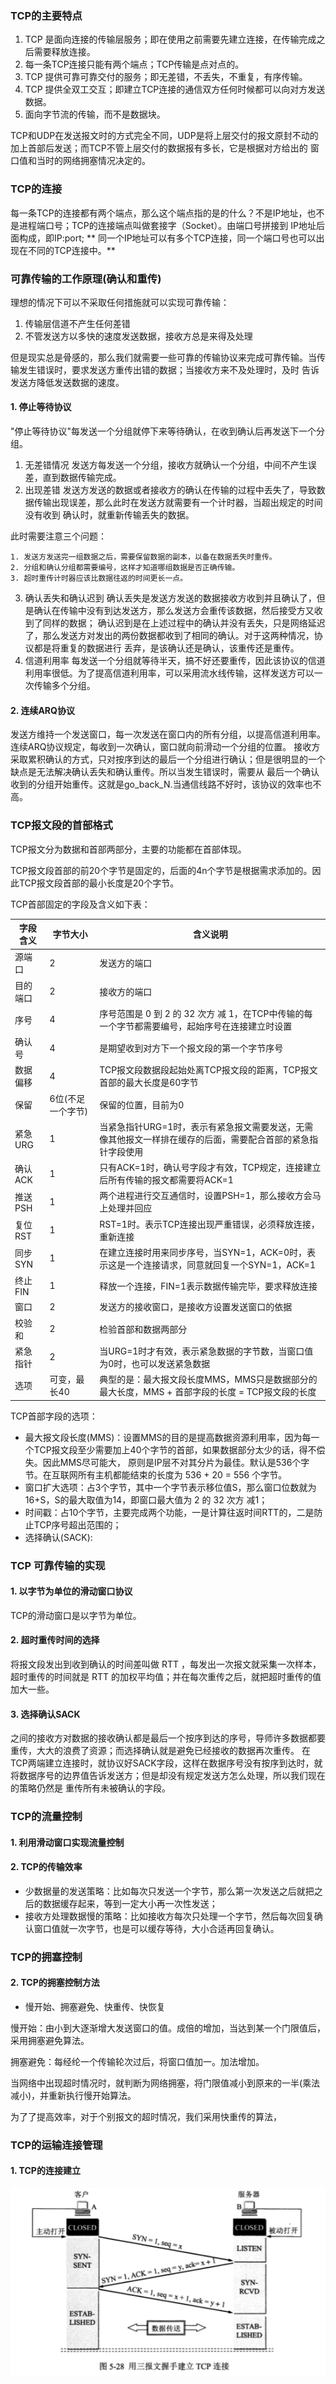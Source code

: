 ### TCP的主要特点

1. TCP 是面向连接的传输层服务；即在使用之前需要先建立连接，在传输完成之后需要释放连接。
2. 每一条TCP连接只能有两个端点；TCP传输是点对点的。
3. TCP 提供可靠可靠交付的服务；即无差错，不丢失，不重复，有序传输。
4. TCP 提供全双工交互；即建立TCP连接的通信双方任何时候都可以向对方发送数据。
5. 面向字节流的传输，而不是数据块。

TCP和UDP在发送报文时的方式完全不同，UDP是将上层交付的报文原封不动的加上首部后发送；而TCP不管上层交付的数据报有多长，它是根据对方给出的
窗口值和当时的网络拥塞情况决定的。

### TCP的连接

每一条TCP的连接都有两个端点，那么这个端点指的是的什么？不是IP地址，也不是进程端口号；TCP的连接端点叫做套接字（Socket）。由端口号拼接到
IP地址后面构成，即IP:port; ** 同一个IP地址可以有多个TCP连接，同一个端口号也可以出现在不同的TCP连接中。**

### 可靠传输的工作原理(确认和重传)

理想的情况下可以不采取任何措施就可以实现可靠传输：

1. 传输层信道不产生任何差错
2. 不管发送方以多快的速度发送数据，接收方总是来得及处理

但是现实总是骨感的，那么我们就需要一些可靠的传输协议来完成可靠传输。当传输发生错误时，要求发送方重传出错的数据；当接收方来不及处理时，及时
告诉发送方降低发送数据的速度。

#### 1. 停止等待协议

"停止等待协议"每发送一个分组就停下来等待确认，在收到确认后再发送下一个分组。

1. 无差错情况
发送方每发送一个分组，接收方就确认一个分组，中间不产生误差，直到数据传输完成。
2. 出现差错
发送方发送的数据或者接收方的确认在传输的过程中丢失了，导致数据传输出现误差，那么此时在发送方就需要有一个计时器，当超出规定的时间没有收到
确认时，就重新传输丢失的数据。

此时需要注意三个问题：

    1. 发送方发送完一组数据之后，需要保留数据的副本，以备在数据丢失时重传。
    2. 分组和确认分组都需要编号，这样才知道哪组数据是否正确传输。
    3. 超时重传计时器应该比数据往返的时间更长一点。
    
3. 确认丢失和确认迟到
确认丢失是发送方发送的数据接收方收到并且确认了，但是确认在传输中没有到达发送方，那么发送方会重传该数据，然后接受方又收到了同样的数据；
确认迟到是在上述过程中的确认并没有丢失，只是网络延迟了，那么发送方对发出的两份数据都收到了相同的确认。对于这两种情况，协议都是将重复的数据进行
丢弃，是该确认还是确认，该重传还是重传。
4. 信道利用率
每发送一个分组就等待半天，搞不好还要重传，因此该协议的信道利用率很低。为了提高信道利用率，可以采用流水线传输，这样发送方可以一次传输多个分组。

#### 2. 连续ARQ协议

发送方维持一个发送窗口，每一次发送在窗口内的所有分组，以提高信道利用率。连续ARQ协议规定，每收到一次确认，窗口就向前滑动一个分组的位置。
接收方采取累积确认的方式，只对按序到达的最后一个分组进行确认；但是很明显的一个缺点是无法解决确认丢失和确认重传。所以当发生错误时，需要从
最后一个确认收到的分组开始重传。这就是go_back_N.当通信线路不好时，该协议的效率也不高。

### TCP报文段的首部格式

TCP报文分为数据和首部两部分，主要的功能都在首部体现。

TCP报文段首部的前20个字节是固定的，后面的4n个字节是根据需求添加的。因此TCP报文段首部的最小长度是20个字节。

TCP首部固定的字段及含义如下表：

字段含义 | 字节大小 | 含义说明 |
 -|-|-|
源端口| 2| 发送方的端口 | 
目的端口 | 2 | 接收方的端口 |
序号 | 4 | 序号范围是 0 到 2 的 32 次方 减 1，在TCP中传输的每一个字节都需要编号，起始序号在连接建立时设置 |
确认号 | 4 | 是期望收到对方下一个报文段的第一个字节序号|
数据偏移 | 4 | TCP报文段数据段起始处离TCP报文段的距离，TCP报文首部的最大长度是60字节|
保留  | 6位(不足一个字节) | 保留的位置，目前为0 |
紧急URG | 1 | 当紧急指针URG=1时，表示有紧急报文需要发送，无需像其他报文一样排在缓存的后面，需要配合首部的紧急指针字段使用|
确认ACK | 1 | 只有ACK=1时，确认号字段才有效，TCP规定，连接建立后所有传输的报文都需要将ACK=1 |
推送PSH | 1 | 两个进程进行交互通信时，设置PSH=1，那么接收方会马上处理并回应|
复位RST | 1 | RST=1时。表示TCP连接出现严重错误，必须释放连接，重新连接|
同步SYN | 1 | 在建立连接时用来同步序号，当SYN=1，ACK=0时，表示这是一个连接请求，同意就回复一个SYN=1，ACK=1|
终止FIN | 1 | 释放一个连接，FIN=1表示数据传输完毕，要求释放连接|
窗口 | 2 | 发送方的接收窗口，是接收方设置发送窗口的依据 |
校验和 | 2 | 检验首部和数据两部分 | 
紧急指针 | 2 | 当URG=1时才有效，表示紧急数据的字节数，当窗口值为0时，也可以发送紧急数据|
选项 | 可变，最长40 | 典型的是：最大报文段长度MMS，MMS只是数据部分的最大长度，MMS + 首部字段的长度 = TCP报文段的长度|

TCP首部字段的选项：
- 最大报文段长度(MMS)：设置MMS的目的是提高数据资源利用率，因为每一个TCP报文段至少需要加上40个字节的首部，如果数据部分太少的话，得不偿失。因此MMS尽可能大，
原则是IP层不对其分片为最佳。默认是536个字节。在互联网所有主机都能结束的长度为 536 + 20 = 556 个字节。
- 窗口扩大选项：占3个字节，其中一个字节表示移位值S，那么窗口位数就为16+S，S的最大取值为14，即窗口最大值为 2 的 32 次方 减1；
- 时间戳：占10个字节，主要完成两个功能，一是计算往返时间RTT的，二是防止TCP序号超出范围的；
- 选择确认(SACK):

### TCP 可靠传输的实现

#### 1. 以字节为单位的滑动窗口协议

TCP的滑动窗口是以字节为单位。

#### 2. 超时重传时间的选择

将报文段发出到收到确认的时间差叫做 RTT ，每发出一次报文就采集一次样本，超时重传的时间就是 RTT 的加权平均值；并在每次重传之后，就把超时重传的值加大一些。

#### 3. 选择确认SACK

之间的接收方对数据的接收确认都是最后一个按序到达的序号，导师许多数据都要重传，大大的浪费了资源；而选择确认就是避免已经接收的数据再次重传。
在TCP两端建立连接时，就协议好SACK字段，这样在数据序号没有按序到达时，就将数据序号的边界值告诉发送方；但是却没有规定发送方怎么处理，所以我们现在的策略仍然是
重传所有未被确认的字段。

### TCP的流量控制

#### 1. 利用滑动窗口实现流量控制

#### 2. TCP的传输效率

- 少数据量的发送策略：比如每次只发送一个字节，那么第一次发送之后就把之后的数据缓存起来，等到一定大小再一次性发送；
- 接收方处理数据慢的策略：比如接收方每次只处理一个字节，然后每次回复确认窗口值就一次字节，也是可以缓存等待，大小合适再回复确认。

### TCP的拥塞控制

#### 2. TCP的拥塞控制方法

- 慢开始、拥塞避免、快重传、快恢复

慢开始：由小到大逐渐增大发送窗口的值。成倍的增加，当达到某一个门限值后，采用拥塞避免算法。

拥塞避免：每经纶一个传输轮次过后，将窗口值加一。加法增加。

当网络中出现超时情况时，就判断为网络拥塞，将门限值减小到原来的一半(乘法减小)，并重新执行慢开始算法。

为了了提高效率，对于个别报文的超时情况，我们采用快重传的算法，

### TCP的运输连接管理

#### 1. TCP的连接建立

![TCPconnection](https://github.com/ytuan996/notebook/blob/master/network/image/tcp_connection.png?raw=true)







